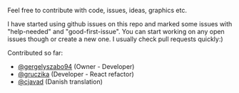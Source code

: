 Feel free to contribute with code, issues, ideas, graphics etc.

I have started using github issues on this repo and marked some issues with "help-needed" and "good-first-issue".
You can start working on any open issues though or create a new one. I usually check pull requests quickly:)

Contributed so far:
- [@gergelyszabo94](https://github.com/gergelyszabo94 "gergelyszabo94's profile") (Owner - Developer)
- [@gruczika](https://github.com/gruczika "gruczika's profile") (Developer - React refactor)
- [@cjavad](https://github.com/cjavad "cjavad's profile") (Danish translation)
